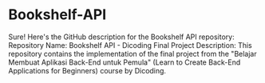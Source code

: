 # Bookshelf-API
 Sure! Here's the GitHub description for the Bookshelf API repository:  Repository Name: Bookshelf API - Dicoding Final Project  Description: This repository contains the implementation of the final project from the "Belajar Membuat Aplikasi Back-End untuk Pemula" (Learn to Create Back-End Applications for Beginners) course by Dicoding.
